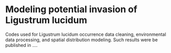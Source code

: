 # Modeling potential invasion of Ligustrum lucidum
Codes used for Ligustrum lucidum occurrence data cleaning, environmental data processing, and spatial distribution modeling. Such results were be published in ....
